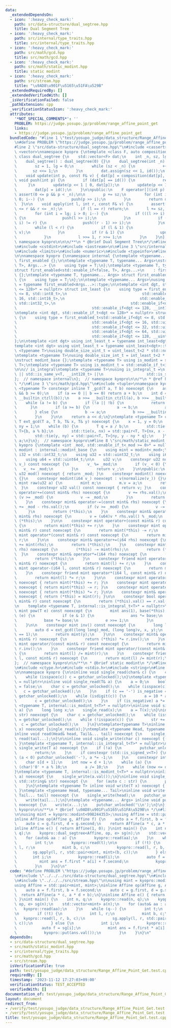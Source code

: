 ```yaml
---
data:
  _extendedDependsOn:
  - icon: ':heavy_check_mark:'
    path: src/data-structure/dual_segtree.hpp
    title: Dual Segment Tree
  - icon: ':heavy_check_mark:'
    path: src/internal/type_traits.hpp
    title: src/internal/type_traits.hpp
  - icon: ':heavy_check_mark:'
    path: src/math/gcd.hpp
    title: src/math/gcd.hpp
  - icon: ':heavy_check_mark:'
    path: src/math/static_modint.hpp
    title: static modint
  - icon: ':heavy_check_mark:'
    path: src/stream.hpp
    title: "\u9AD8\u901F\u5165\u51FA\u529B"
  _extendedRequiredBy: []
  _extendedVerifiedWith: []
  _isVerificationFailed: false
  _pathExtension: cpp
  _verificationStatusIcon: ':heavy_check_mark:'
  attributes:
    '*NOT_SPECIAL_COMMENTS*': ''
    PROBLEM: https://judge.yosupo.jp/problem/range_affine_point_get
    links:
    - https://judge.yosupo.jp/problem/range_affine_point_get
  bundledCode: "#line 1 \"test/yosupo_judge/data_structure/Range_Affine_Point_Get.test.cpp\"\
    \n#define PROBLEM \"https://judge.yosupo.jp/problem/range_affine_point_get\"\n\
    #line 2 \"src/data-structure/dual_segtree.hpp\"\n#include <cassert>\n#include\
    \ <vector>\nnamespace kyopro {\ntemplate <class F, auto composition, auto id>\
    \ class dual_segtree {\n    std::vector<F> dat;\n    int _n, sz, lg;\n\npublic:\n\
    \    dual_segtree() : dual_segtree(0) {}\n    dual_segtree(int _n) : _n(_n) {\n\
    \        sz = 1, lg = 0;\n        while (sz < _n) {\n            ++lg;\n     \
    \       sz <<= 1;\n        }\n        dat.assign(sz << 1, id());\n    }\n\nprivate:\n\
    \    void update(int p, const F& v) { dat[p] = composition(dat[p], v); }\n   \
    \ void push(int p) {\n        if (dat[p] == id()) {\n            return;\n   \
    \     }\n        update(p << 1 | 0, dat[p]);\n        update(p << 1 | 1, dat[p]);\n\
    \        dat[p] = id();\n    }\n\npublic:\n    F operator[](int p) {\n       \
    \ assert(0 <= p && p < _n);\n\n        p += sz;\n        for (int i = lg; i >\
    \ 0; i--) {\n            push(p >> i);\n        }\n        return dat[p];\n  \
    \  }\n\n    void apply(int l, int r, const F& v) {\n        assert(0 <= l && l\
    \ <= r && r <= _n);\n        if (l == r) return;\n        l += sz, r += sz;\n\
    \        for (int i = lg; i > 0; i--) {\n            if (((l >> i) << i) != l)\
    \ {\n                push(l >> i);\n            }\n            if (((r >> i) <<\
    \ i) != r) {\n                push((r - 1) >> i);\n            }\n        }\n\
    \        while (l < r) {\n            if (l & 1) {\n                update(l++,\
    \ v);\n            }\n            if (r & 1) {\n                update(--r, v);\n\
    \            }\n            l >>= 1, r >>= 1;\n        }\n    }\n};\n\n};  //\
    \ namespace kyopro\n\n\n/**\n * @brief Dual Segment Tree\n*/\n#line 3 \"src/math/static_modint.hpp\"\
    \n#include <cstdint>\n#include <iostream>\n\n#line 3 \"src/internal/type_traits.hpp\"\
    \n#include <limits>\n#include <numeric>\n#include <typeinfo>\n#line 7 \"src/internal/type_traits.hpp\"\
    \n\nnamespace kyopro {\nnamespace internal {\ntemplate <typename... Args> struct\
    \ first_enabled {};\n\ntemplate <typename T, typename... Args>\nstruct first_enabled<std::enable_if<true,\
    \ T>, Args...> {\n    using type = T;\n};\ntemplate <typename T, typename... Args>\n\
    struct first_enabled<std::enable_if<false, T>, Args...>\n    : first_enabled<Args...>\
    \ {};\ntemplate <typename T, typename... Args> struct first_enabled<T, Args...>\
    \ {\n    using type = T;\n};\n\ntemplate <typename... Args>\nusing first_enabled_t\
    \ = typename first_enabled<Args...>::type;\n\ntemplate <int dgt, std::enable_if_t<dgt\
    \ <= 128>* = nullptr> struct int_least {\n    using type = first_enabled_t<std::enable_if<dgt\
    \ <= 8, std::int8_t>,\n                                 std::enable_if<dgt <=\
    \ 16, std::int16_t>,\n                                 std::enable_if<dgt <= 32,\
    \ std::int32_t>,\n                                 std::enable_if<dgt <= 64, std::int64_t>,\n\
    \                                 std::enable_if<dgt <= 128, __int128_t>>;\n};\n\
    \ntemplate <int dgt, std::enable_if_t<dgt <= 128>* = nullptr> struct uint_least\
    \ {\n    using type = first_enabled_t<std::enable_if<dgt <= 8, std::uint8_t>,\n\
    \                                 std::enable_if<dgt <= 16, std::uint16_t>,\n\
    \                                 std::enable_if<dgt <= 32, std::uint32_t>,\n\
    \                                 std::enable_if<dgt <= 64, std::uint64_t>,\n\
    \                                 std::enable_if<dgt <= 128, __uint128_t>>;\n\
    };\n\ntemplate <int dgt> using int_least_t = typename int_least<dgt>::type;\n\
    template <int dgt> using uint_least_t = typename uint_least<dgt>::type;\n\ntemplate\
    \ <typename T>\nusing double_size_uint_t = uint_least_t<2 * std::numeric_limits<T>::digits>;\n\
    \ntemplate <typename T>\nusing double_size_int_t = int_least_t<2 * std::numeric_limits<T>::digits>;\n\
    \nstruct modint_base {};\ntemplate <typename T> using is_modint = std::is_base_of<modint_base,\
    \ T>;\ntemplate <typename T> using is_modint_t = std::enable_if_t<is_modint<T>::value>;\n\
    \n\n// is_integral\ntemplate <typename T>\nusing is_integral_t =\n    std::enable_if_t<std::is_integral_v<T>\
    \ || std::is_same_v<T, __int128_t> ||\n                   std::is_same_v<T, __uint128_t>>;\n\
    };  // namespace internal\n};  // namespace kyopro\n\n/*\n * @ref https://qiita.com/kazatsuyu/items/f8c3b304e7f8b35263d8\n\
    \ */\n#line 3 \"src/math/gcd.hpp\"\n#include <tuple>\nnamespace kyopro {\ntemplate\
    \ <typename T> constexpr inline T _gcd(T a, T b) noexcept {\n    assert(a >= 0\
    \ && b >= 0);\n    if (a == 0 || b == 0) return a + b;\n    int d = std::min<T>(__builtin_ctzll(a),\
    \ __builtin_ctzll(b));\n    a >>= __builtin_ctzll(a), b >>= __builtin_ctzll(b);\n\
    \    while (a != b) {\n        if (!a || !b) {\n            return a + b;\n  \
    \      }\n        if (a >= b) {\n            a -= b;\n            a >>= __builtin_ctzll(a);\n\
    \        } else {\n            b -= a;\n            b >>= __builtin_ctzll(b);\n\
    \        }\n    }\n\n    return a << d;\n}\ntemplate <typename T> constexpr inline\
    \ T ext_gcd(T a, T b, T& x, T& y) noexcept {\n    x = 1, y = 0;\n    T nx = 0,\
    \ ny = 1;\n    while (b) {\n        T q = a / b;\n        std::tie(a, b) = std::pair<T,\
    \ T>{b, a % b};\n        std::tie(x, nx) = std::pair<T, T>{nx, x - nx * q};\n\
    \        std::tie(y, ny) = std::pair<T, T>{ny, y - ny * q};\n    }\n    return\
    \ a;\n}\n};  // namespace kyopro\n#line 8 \"src/math/static_modint.hpp\"\nnamespace\
    \ kyopro {\ntemplate <int _mod, std::enable_if_t<_mod >= 0>* = nullptr>\nclass\
    \ modint : internal::modint_base {\n    using mint = modint<_mod>;\n    using\
    \ i32 = std::int32_t;\n    using u32 = std::uint32_t;\n    using i64 = std::int64_t;\n\
    \    using u64 = std::uint64_t;\n\n    u32 v;\n    constexpr u32 normalize(i64\
    \ v_) const noexcept {\n        v_ %= _mod;\n        if (v_ < 0) {\n         \
    \   v_ += _mod;\n        }\n        return v_;\n    }\n\npublic:\n    static constexpr\
    \ u32 mod() noexcept { return _mod; }\n    constexpr modint() noexcept : v(0)\
    \ {}\n    constexpr modint(i64 v_) noexcept : v(normalize(v_)) {}\n\n    static\
    \ mint raw(u32 a) {\n        mint m;\n        m.v = a;\n        return m;\n  \
    \  }\n    constexpr u32 val() const noexcept { return v; }\n    constexpr mint&\
    \ operator+=(const mint& rhs) noexcept {\n        v += rhs.val();\n        if\
    \ (v >= _mod) {\n            v -= _mod;\n        }\n        return (*this);\n\
    \    }\n    constexpr mint& operator-=(const mint& rhs) noexcept {\n        v\
    \ += _mod - rhs.val();\n        if (v >= _mod) {\n            v -= _mod;\n   \
    \     }\n        return (*this);\n    }\n    constexpr mint& operator*=(const\
    \ mint& rhs) noexcept {\n        v = (u64)v * rhs.val() % _mod;\n        return\
    \ (*this);\n    }\n\n    constexpr mint operator+(const mint& r) const noexcept\
    \ {\n        return mint(*this) += r;\n    }\n    constexpr mint operator-(const\
    \ mint& r) const noexcept {\n        return mint(*this) -= r;\n    }\n    constexpr\
    \ mint operator*(const mint& r) const noexcept {\n        return mint(*this) *=\
    \ r;\n    }\n\n    constexpr mint& operator+=(i64 rhs) noexcept {\n        (*this)\
    \ += mint(rhs);\n        return (*this);\n    }\n    constexpr mint& operator-=(i64\
    \ rhs) noexcept {\n        (*this) -= mint(rhs);\n        return (*this);\n  \
    \  }\n    constexpr mint& operator*=(i64 rhs) noexcept {\n        (*this) *= mint(rhs);\n\
    \        return (*this);\n    }\n    constexpr friend mint operator+(i64 l, const\
    \ mint& r) noexcept {\n        return mint(l) += r;\n    }\n    constexpr friend\
    \ mint operator-(i64 l, const mint& r) noexcept {\n        return mint(l) -= r;\n\
    \    }\n    constexpr friend mint operator*(i64 l, const mint& r) noexcept {\n\
    \        return mint(l) *= r;\n    }\n\n    constexpr mint operator+(i64 r) const\
    \ noexcept { return mint(*this) += r; }\n    constexpr mint operator-(i64 r) const\
    \ noexcept { return mint(*this) -= r; }\n    constexpr mint operator*(i64 r) const\
    \ noexcept { return mint(*this) *= r; }\n\n    constexpr mint& operator=(i64 r)\
    \ noexcept { return (*this) = mint(r); }\n\n    constexpr bool operator==(const\
    \ mint& r) const noexcept {\n        return (*this).val() == r.val();\n    }\n\
    \n    template <typename T, internal::is_integral_t<T>* = nullptr>\n    constexpr\
    \ mint pow(T e) const noexcept {\n        mint ans(1), base(*this);\n        while\
    \ (e) {\n            if (e & 1) {\n                ans *= base;\n            }\n\
    \            base *= base;\n            e >>= 1;\n        }\n        return ans;\n\
    \    }\n\n    constexpr mint inv() const noexcept {\n        long long x, y;\n\
    \        auto d = ext_gcd((long long)_mod, (long long)v, x, y);\n        assert(d\
    \ == 1);\n        return mint(y);\n    }\n\n    constexpr mint& operator/=(const\
    \ mint& r) noexcept {\n        return (*this) *= r.inv();\n    }\n    constexpr\
    \ mint operator/(const mint& r) const noexcept {\n        return mint(*this) *=\
    \ r.inv();\n    }\n    constexpr friend mint operator/(const mint& l, i64 r) noexcept\
    \ {\n        return mint(l) /= mint(r);\n    }\n    constexpr friend mint operator/(i64\
    \ l, const mint& r) noexcept {\n        return mint(l) /= mint(r);\n    }\n};\n\
    };  // namespace kyopro\n\n/**\n * @brief static modint\n */\n#line 2 \"src/stream.hpp\"\
    \n#include <ctype.h>\n#include <stdio.h>\n#include <string>\n#line 6 \"src/stream.hpp\"\
    \n\nnamespace kyopro {\n\ninline void single_read(char& c) {\n    c = getchar_unlocked();\n\
    \    while (isspace(c)) c = getchar_unlocked();\n}\ntemplate <typename T, internal::is_integral_t<T>*\
    \ = nullptr>\ninline void single_read(T& a) {\n    a = 0;\n    bool is_negative\
    \ = false;\n    char c = getchar_unlocked();\n    while (isspace(c)) {\n     \
    \   c = getchar_unlocked();\n    }\n    if (c == '-') is_negative = true, c =\
    \ getchar_unlocked();\n    while (isdigit(c)) {\n        a = 10 * a + (c - '0');\n\
    \        c = getchar_unlocked();\n    }\n    if (is_negative) a *= -1;\n}\ntemplate\
    \ <typename T, internal::is_modint_t<T>* = nullptr>\ninline void single_read(T&\
    \ a) {\n    long long x;\n    single_read(x);\n    a = T(x);\n}\ninline void single_read(std::string&\
    \ str) noexcept {\n    char c = getchar_unlocked();\n    while (isspace(c)) c\
    \ = getchar_unlocked();\n    while (!isspace(c)) {\n        str += c;\n      \
    \  c = getchar_unlocked();\n    }\n}\ntemplate<typename T>\ninline void read(T&\
    \ x) noexcept {single_read(x);}\ntemplate <typename Head, typename... Tail>\n\
    inline void read(Head& head, Tail&... tail) noexcept {\n    single_read(head),\
    \ read(tail...);\n}\n\ninline void single_write(char c) noexcept { putchar_unlocked(c);\
    \ }\ntemplate <typename T, internal::is_integral_t<T>* = nullptr>\ninline void\
    \ single_write(T a) noexcept {\n    if (!a) {\n        putchar_unlocked('0');\n\
    \        return;\n    }\n    if constexpr (std::is_signed_v<T>) {\n        if\
    \ (a < 0) putchar_unlocked('-'), a *= -1;\n    }\n    constexpr int d = std::numeric_limits<T>::digits10;\n\
    \    char s[d + 1];\n    int now = d + 1;\n    while (a) {\n        s[--now] =\
    \ (char)'0' + a % 10;\n        a /= 10;\n    }\n    while (now <= d) putchar_unlocked(s[now++]);\n\
    }\ntemplate <typename T, internal::is_modint_t<T>* = nullptr>\ninline void single_write(T\
    \ a) noexcept {\n    single_write(a.val());\n}\ninline void single_write(const\
    \ std::string& str) noexcept {\n    for (auto c : str) {\n        putchar_unlocked(c);\n\
    \    }\n}\ntemplate <typename T> inline void write(T x) noexcept { single_write(x);\
    \ }\ntemplate <typename Head, typename... Tail>\ninline void write(Head head,\
    \ Tail... tail) noexcept {\n    single_write(head);\n    putchar_unlocked(' ');\n\
    \    write(tail...);\n}\ntemplate <typename... Args> inline void put(Args... x)\
    \ noexcept {\n    write(x...);\n    putchar_unlocked('\\n');\n}\n};  // namespace\
    \ kyopro\n\n/**\n * @brief \u9AD8\u901F\u5165\u51FA\u529B\n */\n#line 5 \"test/yosupo_judge/data_structure/Range_Affine_Point_Get.test.cpp\"\
    \n\nusing mint = kyopro::modint<998244353>;\nusing Affine = std::pair<mint, mint>;\n\
    inline Affine op(Affine g, Affine f) {\n    auto a = f.first, b = f.second;\n\
    \    auto c = g.first, d = g.second;\n    return Affine(a * c, a * d + b);\n}\n\
    inline Affine e() { return Affine(1, 0); }\nint main() {\n    int n, q;\n    kyopro::read(n,\
    \ q);\n    kyopro::dual_segtree<Affine, op, e> sg(n);\n    std::vector<mint> a(n);\n\
    \    for (auto& aa : a) {\n        kyopro::read(aa);\n    }\n    while (q--) {\n\
    \        int t;\n        kyopro::read(t);\n\n        if (!t) {\n            int\
    \ l, r;\n            mint b, c;\n            kyopro::read(l, r, b, c);\n     \
    \       sg.apply(l, r, std::pair<mint, mint>(b, c));\n        } else {\n     \
    \       int i;\n            kyopro::read(i);\n            auto f = sg[i];\n  \
    \          mint ans = f.first * a[i] + f.second;\n            kyopro::put(ans.val());\n\
    \        }\n    }\n}\n"
  code: "#define PROBLEM \"https://judge.yosupo.jp/problem/range_affine_point_get\"\
    \n#include \"../../../src/data-structure/dual_segtree.hpp\"\n#include \"../../../src/math/static_modint.hpp\"\
    \n#include \"../../../src/stream.hpp\"\n\nusing mint = kyopro::modint<998244353>;\n\
    using Affine = std::pair<mint, mint>;\ninline Affine op(Affine g, Affine f) {\n\
    \    auto a = f.first, b = f.second;\n    auto c = g.first, d = g.second;\n  \
    \  return Affine(a * c, a * d + b);\n}\ninline Affine e() { return Affine(1, 0);\
    \ }\nint main() {\n    int n, q;\n    kyopro::read(n, q);\n    kyopro::dual_segtree<Affine,\
    \ op, e> sg(n);\n    std::vector<mint> a(n);\n    for (auto& aa : a) {\n     \
    \   kyopro::read(aa);\n    }\n    while (q--) {\n        int t;\n        kyopro::read(t);\n\
    \n        if (!t) {\n            int l, r;\n            mint b, c;\n         \
    \   kyopro::read(l, r, b, c);\n            sg.apply(l, r, std::pair<mint, mint>(b,\
    \ c));\n        } else {\n            int i;\n            kyopro::read(i);\n \
    \           auto f = sg[i];\n            mint ans = f.first * a[i] + f.second;\n\
    \            kyopro::put(ans.val());\n        }\n    }\n}\n"
  dependsOn:
  - src/data-structure/dual_segtree.hpp
  - src/math/static_modint.hpp
  - src/internal/type_traits.hpp
  - src/math/gcd.hpp
  - src/stream.hpp
  isVerificationFile: true
  path: test/yosupo_judge/data_structure/Range_Affine_Point_Get.test.cpp
  requiredBy: []
  timestamp: '2023-11-12 17:27:03+09:00'
  verificationStatus: TEST_ACCEPTED
  verifiedWith: []
documentation_of: test/yosupo_judge/data_structure/Range_Affine_Point_Get.test.cpp
layout: document
redirect_from:
- /verify/test/yosupo_judge/data_structure/Range_Affine_Point_Get.test.cpp
- /verify/test/yosupo_judge/data_structure/Range_Affine_Point_Get.test.cpp.html
title: test/yosupo_judge/data_structure/Range_Affine_Point_Get.test.cpp
---
```

